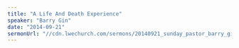 ```yaml
---
title: "A Life And Death Experience"
speaker: "Barry Gin"
date: "2014-09-21"
sermonUrl: "//cdn.lwechurch.com/sermons/20140921_sunday_pastor_barry_gin_a_life_and_death_exhortation.mp3"
---
```

